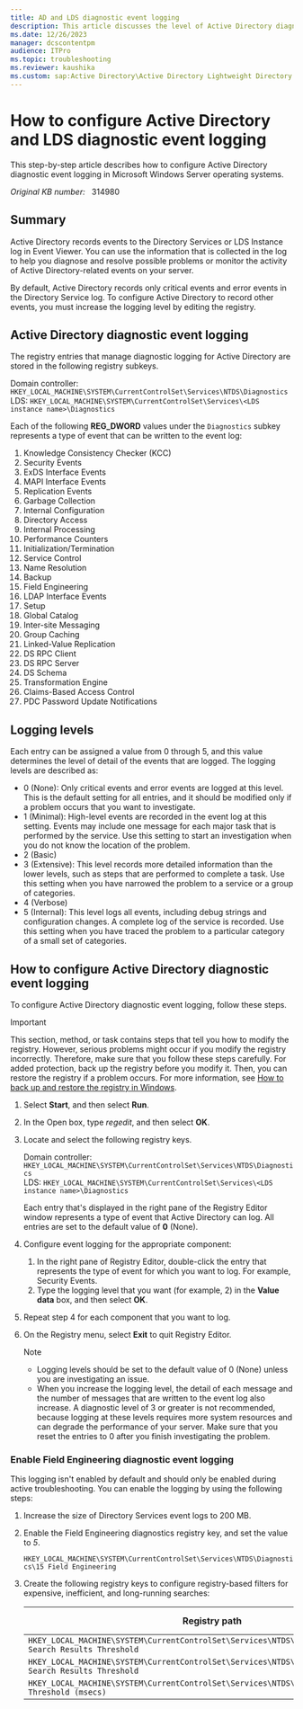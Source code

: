```yaml
---
title: AD and LDS diagnostic event logging
description: This article discusses the level of Active Directory diagnostic event logging and provides solutions for configuring Active Directory diagnostic event logging.
ms.date: 12/26/2023
manager: dcscontentpm
audience: ITPro
ms.topic: troubleshooting
ms.reviewer: kaushika
ms.custom: sap:Active Directory\Active Directory Lightweight Directory Services (AD LDS), csstroubleshoot
---
```

# How to configure Active Directory and LDS diagnostic event logging

This step-by-step article describes how to configure Active Directory diagnostic event logging in Microsoft Windows Server operating systems.

_Original KB number:_ &nbsp; 314980

## Summary

Active Directory records events to the Directory Services or LDS Instance log in Event Viewer. You can use the information that is collected in the log to help you diagnose and resolve possible problems or monitor the activity of Active Directory-related events on your server.

By default, Active Directory records only critical events and error events in the Directory Service log. To configure Active Directory to record other events, you must increase the logging level by editing the registry.

## Active Directory diagnostic event logging

The registry entries that manage diagnostic logging for Active Directory are stored in the following registry subkeys.

Domain controller: `HKEY_LOCAL_MACHINE\SYSTEM\CurrentControlSet\Services\NTDS\Diagnostics`  
LDS: `HKEY_LOCAL_MACHINE\SYSTEM\CurrentControlSet\Services\<LDS instance name>\Diagnostics`

Each of the following **REG_DWORD** values under the `Diagnostics` subkey represents a type of event that can be written to the event log:

1. Knowledge Consistency Checker (KCC)
2. Security Events
3. ExDS Interface Events
4. MAPI Interface Events
5. Replication Events
6. Garbage Collection
7. Internal Configuration
8. Directory Access
9. Internal Processing
10. Performance Counters
11. Initialization/Termination
12. Service Control
13. Name Resolution
14. Backup
15. Field Engineering
16. LDAP Interface Events
17. Setup
18. Global Catalog
19. Inter-site Messaging
20. Group Caching
21. Linked-Value Replication
22. DS RPC Client
23. DS RPC Server
24. DS Schema
25. Transformation Engine
26. Claims-Based Access Control
27. PDC Password Update Notifications

## Logging levels

Each entry can be assigned a value from 0 through 5, and this value determines the level of detail of the events that are logged. The logging levels are described as:

- 0 (None): Only critical events and error events are logged at this level. This is the default setting for all entries, and it should be modified only if a problem occurs that you want to investigate.
- 1 (Minimal): High-level events are recorded in the event log at this setting. Events may include one message for each major task that is performed by the service. Use this setting to start an investigation when you do not know the location of the problem.
- 2 (Basic)
- 3 (Extensive): This level records more detailed information than the lower levels, such as steps that are performed to complete a task. Use this setting when you have narrowed the problem to a service or a group of categories.
- 4 (Verbose)
- 5 (Internal): This level logs all events, including debug strings and configuration changes. A complete log of the service is recorded. Use this setting when you have traced the problem to a particular category of a small set of categories.

## How to configure Active Directory diagnostic event logging

To configure Active Directory diagnostic event logging, follow these steps.

> [!IMPORTANT]
> This section, method, or task contains steps that tell you how to modify the registry. However, serious problems might occur if you modify the registry incorrectly. Therefore, make sure that you follow these steps carefully. For added protection, back up the registry before you modify it. Then, you can restore the registry if a problem occurs. For more information, see [How to back up and restore the registry in Windows](https://support.microsoft.com/help/322756).

1. Select **Start**, and then select **Run**.
2. In the Open box, type *regedit*, and then select **OK**.
3. Locate and select the following registry keys.

    Domain controller: `HKEY_LOCAL_MACHINE\SYSTEM\CurrentControlSet\Services\NTDS\Diagnostics`  
    LDS: `HKEY_LOCAL_MACHINE\SYSTEM\CurrentControlSet\Services\<LDS instance name>\Diagnostics`

    Each entry that's displayed in the right pane of the Registry Editor window represents a type of event that Active Directory can log. All entries are set to the default value of **0** (None).

4. Configure event logging for the appropriate component:
    1. In the right pane of Registry Editor, double-click the entry that represents the type of event for which you want to log. For example, Security Events.
    2. Type the logging level that you want (for example, 2) in the **Value data** box, and then select **OK**.

5. Repeat step 4 for each component that you want to log.
6. On the Registry menu, select **Exit** to quit Registry Editor.

    > [!NOTE]
    >
    > - Logging levels should be set to the default value of 0 (None) unless you are investigating an issue.
    > - When you increase the logging level, the detail of each message and the number of messages that are written to the event log also increase. A diagnostic level of 3 or greater is not recommended, because logging at these levels requires more system resources and can degrade the performance of your server. Make sure that you reset the entries to 0 after you finish investigating the problem.

### Enable Field Engineering diagnostic event logging

This logging isn't enabled by default and should only be enabled during active troubleshooting. You can enable the logging by using the following steps:

1. Increase the size of Directory Services event logs to 200 MB.
2. Enable the Field Engineering diagnostics registry key, and set the value to _5_.

    `HKEY_LOCAL_MACHINE\SYSTEM\CurrentControlSet\Services\NTDS\Diagnostics\15 Field Engineering`

3. Create the following registry keys to configure registry-based filters for expensive, inefficient, and long-running searches:

    |Registry path  |Data type  |Default value  |
    |---------|---------|---------|
    |`HKEY_LOCAL_MACHINE\SYSTEM\CurrentControlSet\Services\NTDS\Parameters\Expensive Search Results Threshold`     |REG_DWORD         |1         |
    |`HKEY_LOCAL_MACHINE\SYSTEM\CurrentControlSet\Services\NTDS\Parameters\Inefficient Search Results Threshold`     |REG_DWORD         |1         |
    |`HKEY_LOCAL_MACHINE\SYSTEM\CurrentControlSet\Services\NTDS\Parameters\Search Time Threshold (msecs)`     |REG_DWORD         |1         |
